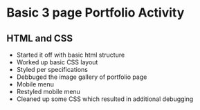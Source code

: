 # Basic 3 page Portfolio Activity
## HTML and CSS
* Started it off with basic html structure
* Worked up basic CSS layout
* Styled per specifications
* Debbuged the image gallery of portfolio page
* Mobile menu
* Restyled mobile menu
* Cleaned up some CSS which resulted in additional debugging
